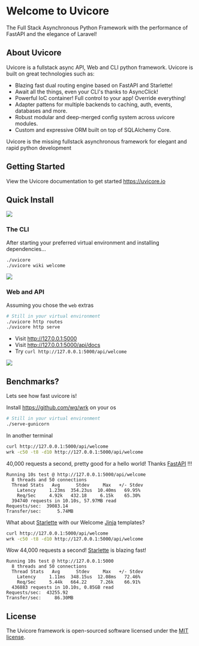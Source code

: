 # Welcome to Uvicore

The Full Stack Asynchronous Python Framework with the performance of FastAPI and the elegance of Laravel!

## About Uvicore

Uvicore is a fullstack async API, Web and CLI python framework.  Uvicore is built on great technologies such as:

- Blazing fast dual routing engine based on FastAPI and Starlette!
- Await all the things, even your CLI's thanks to AsyncClick!
- Powerful IoC container! Full control to your app! Override everything!
- Adapter pattens for multiple backends to caching, auth, events, databases and more.
- Robust modular and deep-merged config system across uvicore modules.
- Custom and expressive ORM built on top of SQLAlchemy Core.

Uvicore is the missing fullstack asynchronous framework for elegant and rapid python development


## Getting Started

View the Uvicore documentation to get started https://uvicore.io


## Quick Install
![](https://uvicore.io/files/uvicore-installer.gif)


### The CLI

After starting your preferred virtual environment and installing dependencies...

```bash
./uvicore
./uvicore wiki welcome
```
![](https://uvicore.io/files/uvicore-cli01.png)


### Web and API

Assuming you chose the `web` extras

```bash
# Still in your virtual environment
./uvicore http routes
./uvicore http serve
```

- Visit http://127.0.0.1:5000
- Visit http://127.0.0.1:5000/api/docs
- Try `curl http://127.0.0.1:5000/api/welcome`

![](https://uvicore.io/files/api-docs-welcome01.png)


## Benchmarks?

Lets see how fast uvicore is!

Install https://github.com/wg/wrk on your os

```bash
# Still in your virtual environment
./serve-gunicorn
```

In another terminal

```bash
curl http://127.0.0.1:5000/api/welcome
wrk -c50 -t8 -d10 http://127.0.0.1:5000/api/welcome
```

40,000 requests a second, pretty good for a hello world!  Thanks [FastAPI](https://github.com/fastapi/fastapi) !!!
```
Running 10s test @ http://127.0.0.1:5000/api/welcome
  8 threads and 50 connections
  Thread Stats   Avg      Stdev     Max   +/- Stdev
    Latency     1.23ms  354.23us  10.40ms   69.95%
    Req/Sec     4.92k   432.18     6.15k    65.30%
  394740 requests in 10.10s, 57.97MB read
Requests/sec:  39083.14
Transfer/sec:      5.74MB
```

What about [Starlette](https://github.com/encode/starlette) with our Welcome [Jinja](https://github.com/pallets/jinja) templates?

```bash
curl http://127.0.0.1:5000/api/welcome
wrk -c50 -t8 -d10 http://127.0.0.1:5000/api/welcome
```

Wow 44,000 requests a second! [Starlette](https://github.com/encode/starlette) is blazing fast!

```
Running 10s test @ http://127.0.0.1:5000
  8 threads and 50 connections
  Thread Stats   Avg      Stdev     Max   +/- Stdev
    Latency     1.11ms  348.15us  12.08ms   72.46%
    Req/Sec     5.44k   664.22     7.26k    66.91%
  436883 requests in 10.10s, 0.85GB read
Requests/sec:  43255.92
Transfer/sec:     86.30MB
```


## License

The Uvicore framework is open-sourced software licensed under the [MIT license](https://mreschke.com/license/mit).
